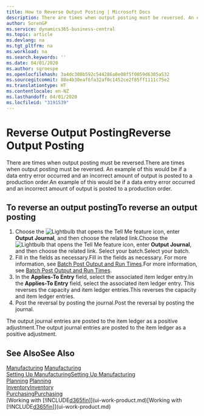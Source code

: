 ```yaml
---
title: How to Reverse Output Posting | Microsoft Docs
description: There are times when output posting must be reversed. An example of this would be if a data entry error occurred and an incorrect amount of output is posted to a production order.
author: SorenGP
ms.service: dynamics365-business-central
ms.topic: article
ms.devlang: na
ms.tgt_pltfrm: na
ms.workload: na
ms.search.keywords: ''
ms.date: 04/01/2020
ms.author: sgroespe
ms.openlocfilehash: 3a4dc308b592c544286a8e08f5f0059d6305a532
ms.sourcegitcommit: 88e4b30eaf6fa32af0c1452ce2f85ff1111c75e2
ms.translationtype: HT
ms.contentlocale: en-NZ
ms.lasthandoff: 04/01/2020
ms.locfileid: "3191539"
---
```

# <a name="reverse-output-posting"></a><span data-ttu-id="fc093-104">Reverse Output Posting</span><span class="sxs-lookup"><span data-stu-id="fc093-104">Reverse Output Posting</span></span>
<span data-ttu-id="fc093-105">There are times when output posting must be reversed.</span><span class="sxs-lookup"><span data-stu-id="fc093-105">There are times when output posting must be reversed.</span></span> <span data-ttu-id="fc093-106">An example of this would be if a data entry error occurred and an incorrect amount of output is posted to a production order.</span><span class="sxs-lookup"><span data-stu-id="fc093-106">An example of this would be if a data entry error occurred and an incorrect amount of output is posted to a production order.</span></span>  

## <a name="to-reverse-an-output-posting"></a><span data-ttu-id="fc093-107">To reverse an output posting</span><span class="sxs-lookup"><span data-stu-id="fc093-107">To reverse an output posting</span></span>  
1.  <span data-ttu-id="fc093-108">Choose the ![Lightbulb that opens the Tell Me feature](media/ui-search/search_small.png "Tell me what you want to do") icon, enter **Output Journal**, and then choose the related link.</span><span class="sxs-lookup"><span data-stu-id="fc093-108">Choose the ![Lightbulb that opens the Tell Me feature](media/ui-search/search_small.png "Tell me what you want to do") icon, enter **Output Journal**, and then choose the related link.</span></span> <span data-ttu-id="fc093-109">Select your batch.</span><span class="sxs-lookup"><span data-stu-id="fc093-109">Select your batch.</span></span>  
2. <span data-ttu-id="fc093-110">Fill in the fields as necessary.</span><span class="sxs-lookup"><span data-stu-id="fc093-110">Fill in the fields as necessary.</span></span> <span data-ttu-id="fc093-111">For more information, see [Batch Post Output and Run Times](production-how-to-post-output-quantity.md).</span><span class="sxs-lookup"><span data-stu-id="fc093-111">For more information, see [Batch Post Output and Run Times](production-how-to-post-output-quantity.md).</span></span>
3.  <span data-ttu-id="fc093-112">In the **Applies-To Entry** field, select the associated item ledger entry.</span><span class="sxs-lookup"><span data-stu-id="fc093-112">In the **Applies-To Entry** field, select the associated item ledger entry.</span></span> <span data-ttu-id="fc093-113">This reverses the capacity and item ledger entries.</span><span class="sxs-lookup"><span data-stu-id="fc093-113">This reverses the capacity and item ledger entries.</span></span>  
4. <span data-ttu-id="fc093-114">Post the reversal by posting the journal.</span><span class="sxs-lookup"><span data-stu-id="fc093-114">Post the reversal by posting the journal.</span></span>  

<span data-ttu-id="fc093-115">The output journal entries are posted to the item ledger as a positive adjustment.</span><span class="sxs-lookup"><span data-stu-id="fc093-115">The output journal entries are posted to the item ledger as a positive adjustment.</span></span>  

## <a name="see-also"></a><span data-ttu-id="fc093-116">See Also</span><span class="sxs-lookup"><span data-stu-id="fc093-116">See Also</span></span>  
 <span data-ttu-id="fc093-117">[Manufacturing](production-manage-manufacturing.md)  </span><span class="sxs-lookup"><span data-stu-id="fc093-117">[Manufacturing](production-manage-manufacturing.md)  </span></span>  
 [<span data-ttu-id="fc093-118">Setting Up Manufacturing</span><span class="sxs-lookup"><span data-stu-id="fc093-118">Setting Up Manufacturing</span></span>](production-configure-production-processes.md)  
 <span data-ttu-id="fc093-119">[Planning](production-planning.md)    </span><span class="sxs-lookup"><span data-stu-id="fc093-119">[Planning](production-planning.md)    </span></span>  
 [<span data-ttu-id="fc093-120">Inventory</span><span class="sxs-lookup"><span data-stu-id="fc093-120">Inventory</span></span>](inventory-manage-inventory.md)  
 [<span data-ttu-id="fc093-121">Purchasing</span><span class="sxs-lookup"><span data-stu-id="fc093-121">Purchasing</span></span>](purchasing-manage-purchasing.md)  
 <span data-ttu-id="fc093-122">[Working with [!INCLUDE[d365fin](includes/d365fin_md.md)]](ui-work-product.md)</span><span class="sxs-lookup"><span data-stu-id="fc093-122">[Working with [!INCLUDE[d365fin](includes/d365fin_md.md)]](ui-work-product.md)</span></span>  
